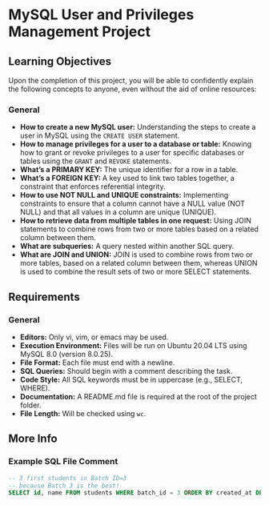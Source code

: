 # MySQL User and Privileges Management Project

## Learning Objectives

Upon the completion of this project, you will be able to confidently explain the following concepts to anyone, even without the aid of online resources:

### General

- **How to create a new MySQL user:** Understanding the steps to create a user in MySQL using the `CREATE USER` statement.
- **How to manage privileges for a user to a database or table:** Knowing how to grant or revoke privileges to a user for specific databases or tables using the `GRANT` and `REVOKE` statements.
- **What’s a PRIMARY KEY:** The unique identifier for a row in a table.
- **What’s a FOREIGN KEY:** A key used to link two tables together, a constraint that enforces referential integrity.
- **How to use NOT NULL and UNIQUE constraints:** Implementing constraints to ensure that a column cannot have a NULL value (NOT NULL) and that all values in a column are unique (UNIQUE).
- **How to retrieve data from multiple tables in one request:** Using JOIN statements to combine rows from two or more tables based on a related column between them.
- **What are subqueries:** A query nested within another SQL query.
- **What are JOIN and UNION:** JOIN is used to combine rows from two or more tables, based on a related column between them, whereas UNION is used to combine the result sets of two or more SELECT statements.
## Requirements

### General

- **Editors:** Only vi, vim, or emacs may be used.
- **Execution Environment:** Files will be run on Ubuntu 20.04 LTS using MySQL 8.0 (version 8.0.25).
- **File Format:** Each file must end with a newline.
- **SQL Queries:** Should begin with a comment describing the task.
- **Code Style:** All SQL keywords must be in uppercase (e.g., SELECT, WHERE).
- **Documentation:** A README.md file is required at the root of the project folder.
- **File Length:** Will be checked using `wc`.

## More Info

### Example SQL File Comment

```sql
-- 3 first students in Batch ID=3
-- because Batch 3 is the best!
SELECT id, name FROM students WHERE batch_id = 3 ORDER BY created_at DESC LIMIT 3;

